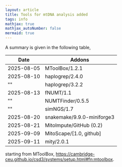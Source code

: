 ```yaml
---
layout: article
title: Tools for mtDNA analysis added
tags: info
mathjax: true
mathjax_autoNumber: false
mermaid: true
---
```


A summary is given in the following table,

Date       | Addons
-----------|---------------------------
2025-08-05 | MToolBox/1.2.1
2025-08-10 | haplogrep/2.4.0
"" 	   | haplogrep/3.2.2
2025-08-13 | fNUMT/1.1
"" 	   | NUMTFinder/0.5.5
"" 	   | simNGS/1.7
2025-08-20 | snakemake/9.9.0-miniforge3
2025-08-21 | MitoImpute/GitHub (0.2)
2025-09-09 | MitoScape/[1.0, github]
2025-09-11 | mity/2.0.1

starting from MToolBox, <https://cambridge-ceu.github.io/csd3/systems/setup.html#fn:mtoolbox>.

